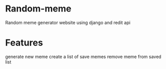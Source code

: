 # Random-meme
Random meme generator website using django and redit api

# Features
generate new meme
create a list of save memes
remove meme from saved list
